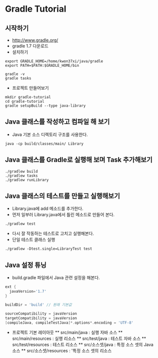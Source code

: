 # Gradle Tutorial

## 시작하기

* http://www.gradle.org/
* gradle 1.7 다운로드
* 설치하기

```
export GRADLE_HOME=/home/kwon37xi/java/gradle
export PATH=$PATH:$GRADLE_HOME/bin

gradle -v
gradle tasks
```

* 프로젝트 만들어보기

```
mkdir gradle-tutorial
cd gradle-tutorial
gradle setupBuild --type java-library
```

## Java 클래스를 작성하고 컴파일 해 보기

* Java 기본 소스 디렉토리 구조를 사용한다.
```
java -cp build/classes/main/ Library
```

## Java 클래스를 Gradle로 실행해 보며 Task 추가해보기

```
./gradlew build
./gradlew tasks
./gradlew runLibrary
```

## Java 클래스의 테스트를 만들고 실행해보기

* Library.java에 add 메소드를 추가한다.
* 먼저 일부러 Library.java에서 틀린 메소드로 만들어 본다.

```
./gradlew test
```

* 다시 잘 작동하는 테스트로 고치고 실행해본다.
* 단일 테스트 클래스 실행

```
./gradlew -Dtest.single=LibraryTest test
```

## Java 설정 튜닝

* build.gradle 파일에서 Java 관련 설정을 해본다.

```groovy
ext {
  javaVersion='1.7'
}

buildDir = 'build' // 원래 기본값

sourceCompatibility = javaVersion
targetCompatibility = javaVersion
[compileJava, compileTestJava]*.options*.encoding = 'UTF-8'
```

* 프로젝트 기본 레이아웃
** src/main/java : 실행 자바 소스
** src/main/resources : 실행 리소스
** src/test/java : 테스트 자바 소스
** src/test/resources : 테스트 리소스
** src/소스셋/java : 특정 소스 셋의 Java 소스
** src/소스셋/resources : '특정 소스 셋의 리소스

